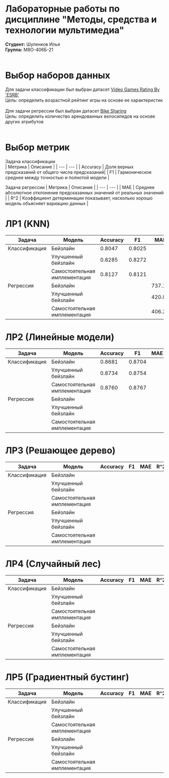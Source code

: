 # Лабораторные работы по дисциплине "Методы, средства и технологии мультимедиа"
**Студент:** Шуленков Илья <br/>
**Группа:** М8О-406Б-21 <br/>
<br/>
# Выбор наборов данных 
Для задачи классификации был выбран датасет [Video Games Rating By 'ESRB'](https://www.kaggle.com/datasets/imohtn/video-games-rating-by-esrb?resource=download) <br/>
Цель: определить возрастной рейтинг игры на основе ее характеристик <br/>
<br/>
Для задачи регрессии был выбран датасет [Bike Sharing](https://archive.ics.uci.edu/dataset/275/bike+sharing+dataset) <br/>
Цель: определить количество арендованных велосипедов на основе других атрибутов <br/>
<br/>
# Выбор метрик
Задача классификации <br/>
| Метрика | Описание |
| --- | --- |
| Accuracy | Доля верных предсказаний от общего числа предсказаний|
| F1 | Гармоническое среднее между точностью и полнотой модели |

Задача регрессии 
| Метрика | Описание |
| --- | --- |
| MAE | Cреднее абсолютное отклонение предсказанных значений от реальных значений |
| R^2 | Коэффициент детерминации показывает, насколько хорошо модель объясняет вариацию данных |

# ЛР1 (KNN)

| Задача | Модель | Accuracy | F1 | MAE | R^2 |
| -- | -- | -- | -- | -- | -- |
| Классификация | Бейзлайн | 0.8047 | 0.8025 |  |  |
|  | Улучшенный бейзлайн | 0.8285 | 0.8272 |  |  |
|  | Самостоятельная имплементация | 0.8127 | 0.8121 |  |  |
| Регрессия | Бейзлайн |  |  | 737.18 | 0.7402 |
|  | Улучшенный бейзлайн |  |  | 420.85 | 0.9107 |
|  | Самостоятельная имплементация |  |  | 406.25 | 0.9818 |

# ЛР2 (Линейные модели)

| Задача | Модель | Accuracy | F1 | MAE | R^2 |
| -- | -- | -- | -- | -- | -- |
| Классификация | Бейзлайн | 0.8681 | 0.8704 |  |  |
|  | Улучшенный бейзлайн | 0.8734 | 0.8754 |  |  |
|  | Самостоятельная имплементация | 0.8760 | 0.8767 |  |  |
| Регрессия | Бейзлайн |  |  |  |  |
|  | Улучшенный бейзлайн |  |  |  |  |
|  | Самостоятельная имплементация |  |  |  |  |

# ЛР3 (Решающее дерево)

| Задача | Модель | Accuracy | F1 | MAE | R^2 |
| -- | -- | -- | -- | -- | -- |
| Классификация | Бейзлайн |  |  |  |  |
|  | Улучшенный бейзлайн |  |  |  |  |
|  | Самостоятельная имплементация |  |  |  |  |
| Регрессия | Бейзлайн |  |  |  |  |
|  | Улучшенный бейзлайн |  |  |  |  |
|  | Самостоятельная имплементация |  |  |  |  |

# ЛР4 (Случайный лес)

| Задача | Модель | Accuracy | F1 | MAE | R^2 |
| -- | -- | -- | -- | -- | -- |
| Классификация | Бейзлайн |  |  |  |  |
|  | Улучшенный бейзлайн |  |  |  |  |
|  | Самостоятельная имплементация |  |  |  |  |
| Регрессия | Бейзлайн |  |  |  |  |
|  | Улучшенный бейзлайн |  |  |  |  |
|  | Самостоятельная имплементация |  |  |  |  |

# ЛР5 (Градиентный бустинг)

| Задача | Модель | Accuracy | F1 | MAE | R^2 |
| -- | -- | -- | -- | -- | -- |
| Классификация | Бейзлайн |  |  |  |  |
|  | Улучшенный бейзлайн |  |  |  |  |
|  | Самостоятельная имплементация |  |  |  |  |
| Регрессия | Бейзлайн |  |  |  |  |
|  | Улучшенный бейзлайн |  |  |  |  |
|  | Самостоятельная имплементация |  |  |  |  |





